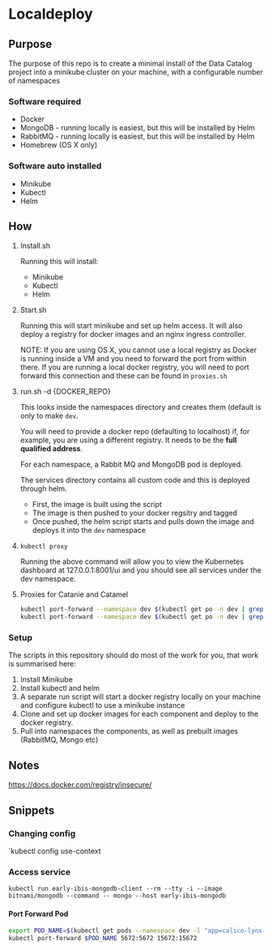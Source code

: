# Localdeploy

## Purpose

The purpose of this repo is to create a minimal install of the Data Catalog project into a minikube cluster on your machine, with a configurable number of namespaces

### Software required

- Docker
- MongoDB - running locally is easiest, but this will be installed by Helm
- RabbitMQ - running locally is easiest, but this will be installed by Helm
- Homebrew (OS X only)

### Software auto installed

- Minikube
- Kubectl
- Helm

## How

1. Install.sh

    Running this will install:

    - Minikube
    - Kubectl
    - Helm

2. Start.sh

    Running this will start minikube and set up helm access.
    It will also deploy a registry for docker images and an nginx ingress controller.

    NOTE: If you are using OS X, you cannot use a local registry as Docker is running inside a VM and you need to forward the port from within there.
    If you are running a local docker registry, you will need to port forward this connection and these can be found in `proxies.sh`

3. run.sh -d {DOCKER_REPO}

    This looks inside the namespaces directory and creates them (default is only to make `dev`.

    You will need to provide a docker repo (defaulting to localhost) if, for example, you are using a different registry. It needs to be the **full qualified address**.

    For each namespace, a Rabbit MQ and MongoDB pod is deployed.

    The services directory contains all custom code and this is deployed through helm.

    - First, the image is built using the script
    - The image is then pushed to your docker regsitry and tagged
    - Once pushed, the helm script starts and pulls down the image and deploys it into the `dev` namespace

4. `kubectl proxy`

    Running the above command will allow you to view the Kubernetes dashboard at 127.0.0.1:8001/ui and you should see all services under the dev namespace.

5. Proxies for Catanie and Catamel

    ```bash
    kubectl port-forward --namespace dev $(kubectl get po -n dev | grep catanie | awk '{print $1;}') 8000:80
    kubectl port-forward --namespace dev $(kubectl get po -n dev | grep catamel | awk '{print $1;}') 3000:3000
    ```

### Setup

The scripts in this repository should do most of the work for you, that work is summarised here:

1. Install Minikube
2. Install kubectl and helm
3. A separate run script will start a docker registry locally on your machine and configure kubectl to use a minikube instance
4. Clone and set up docker images for each component and deploy to the docker registry.
5. Pull into namespaces the components, as well as prebuilt images (RabbitMQ, Mongo etc)

## Notes

https://docs.docker.com/registry/insecure/

## Snippets

### Changing config

`kubectl config use-context <context-name>

### Access service

`kubectl run early-ibis-mongodb-client --rm --tty -i --image bitnami/mongodb --command -- mongo --host early-ibis-mongodb`

#### Port Forward Pod

```bash
export POD_NAME=$(kubectl get pods --namespace dev -l "app=calico-lynx-rabbitmq" -o jsonpath="{.items[0].metadata.name}")
kubectl port-forward $POD_NAME 5672:5672 15672:15672
```
